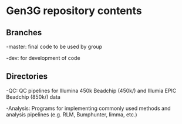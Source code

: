 # Gen3G repository contents

## Branches
-master: final code to be used by group

-dev: for development of code

## Directories
-QC: QC pipelines for Illumina 450k Beadchip (450k/) and Illumia EPIC Beadchip (850k/) data

-Analysis: Programs for implementing commonly used methods and analysis pipelines (e.g. RLM, Bumphunter, limma, etc.)
